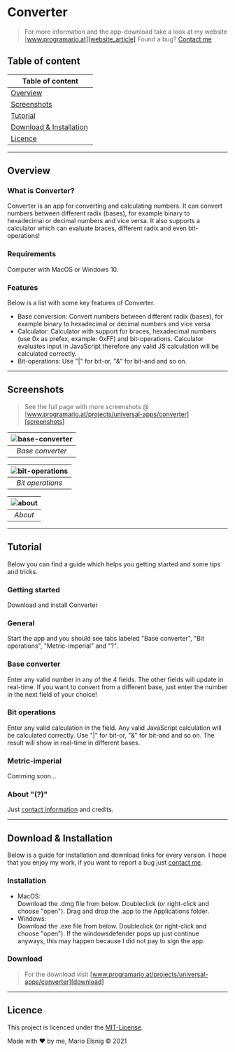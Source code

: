 # Converter

> For more information and the app-download take a look at my website [www.programario.at][website_article]
Found a bug? [Contact me][contact] 

## Table of content
| Table of content  |
| -- |
| [Overview](#overview) |
| [Screenshots](#screenshots) |
| [Tutorial](#tutorial) |
| [Download & Installation](#download--installation) |
| [Licence](#licence) |

<hr>

## Overview
### What is Converter?
Converter is an app for converting and calculating numbers. It can convert numbers between different radix (bases), for example binary to hexadecimal or decimal numbers and vice versa. It also supports a calculator which can evaluate braces, different radix and even bit-operations!

### Requirements
Computer with MacOS or Windows 10.

### Features
Below is a list with some key features of Converter.
* Base conversion: Convert numbers between different radix (bases), for example binary to hexadecimal or decimal numbers and vice versa
* Calculator: Calculator with support for braces, hexadecimal numbers (use 0x as prefex, example: 0xFF) and bit-operations. Calculator evaluates input in JavaScript therefore any valid JS calculation will be calculated correctly.
* Bit-operations: Use "|" for bit-or, "&" for bit-and and so on.

<hr>

## Screenshots
> See the full page with more screenshots @ [www.programario.at/projects/universal-apps/converter][screenshots]

| ![base-converter][base-converter] |
|:--:|
| *Base converter* |

| ![bit-operations][bit-operations] |
|:--:|
| *Bit operations* |

| ![about][about] |
|:--:|
| *About* |

<hr>

## Tutorial
Below you can find a guide which helps you getting started and some tips and tricks.
### Getting started
Download and install Converter
### General
Start the app and you should see tabs labeled "Base converter", "Bit operations", "Metric-imperial" and "?".
### Base converter
Enter any valid number in any of the 4 fields. The other fields will update in real-time. If you want to convert from a different base, just enter the number in the next field of your choice!
### Bit operations
Enter any valid calculation in the field. Any valid JavaScript calculation will be calculated correctly. Use "|" for bit-or, "&" for bit-and and so on. The result will show in real-time in different bases.
### Metric-imperial
Comming soon...
### About "(?)"
Just [contact information][contact] and credits.

<hr>

## Download & Installation
Below is a guide for installation and download links for every version. I hope that you enjoy my work, if you want to report a bug just [contact me][contact].
### Installation
* MacOS:<br>Download the .dmg file from below. Doubleclick (or right-click and choose "open"). Drag and drop the .app to the Applications folder.
* Windows:<br>Download the .exe file from below. Doubleclick (or right-click and choose "open"). If the windowsdefender pops up just continue anyways, this may happen because I did not pay to sign the app.

### Download
> For the download visit  [www.programario.at/projects/universal-apps/converter][download]

<hr>

## Licence
This project is licenced under the [MIT-License](https://choosealicense.com/licenses/mit/).

Made with ❤️ by me, Mario Elsnig © 2021


<!--- LINKS -->
[contact]: https://programario.at/#contact_me-intro
[website_article]: https://programario.at/projects/universal-apps/converter
[screenshots]: https://www.programario.at/projects/universal-apps/converter#screenshots
[download]: https://programario.at/projects/universal-apps/converter#download__installation-download

<!--- IMAGES -->
[base-converter]: https://programario.at/lang/en/projects/universal-apps/Images/converter/base-converter.png "Base Converter"
[bit-operations]: https://programario.at/lang/en/projects/universal-apps/Images/converter/bit-operations.png "Bit Operations"
[about]: https://programario.at/lang/en/projects/universal-apps/Images/converter/about.png "About"
